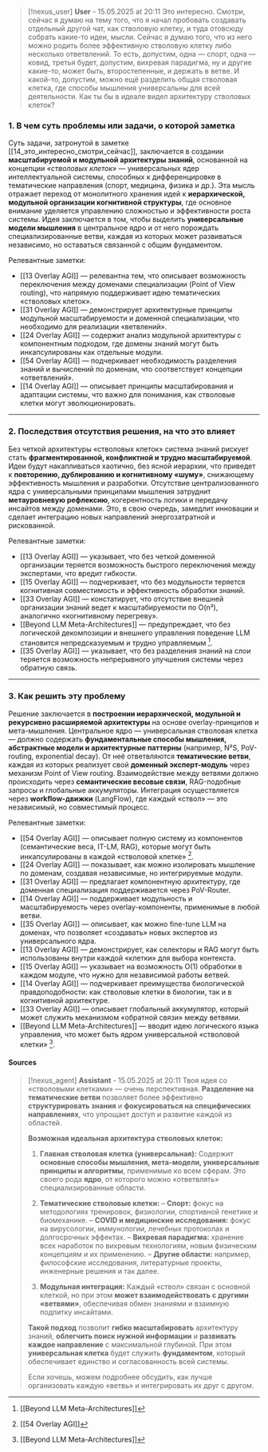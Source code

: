 >[!nexus_user] **User** - 15.05.2025 at 20:11
> Это интересно. Смотри, сейчас я думаю на тему того, что я начал пробовать создавать отдельный другой чат, как стволовую клетку, и туда отовсюду собрать какие-то идеи, мысли. Сейчас я думаю того, что из него можно родить более эффективную стволовую клетку либо несколько ответвлений. То есть, допустим, одна — спорт, одна — ковид, третья будет, допустим, вихревая парадигма, ну и другие какие-то, может быть, второстепенные, и держать в ветве. И какой-то, допустим, можно ещё разделить общая стволовая клетка, где способы мышления универсальны для всей деятельности. Как ты бы в идеале видел архитектуру стволовых клеток?
<!-- UID: e9d639d9-d7d3-4a02-80c4-82eb674cdef1 -->


### 1. В чем суть проблемы или задачи, о которой заметка

Суть задачи, затронутой в заметке [[14_это_интересно_смотри_сейчас]], заключается в создании **масштабируемой и модульной архитектуры знаний**, основанной на концепции *«стволовых клеток»* — универсальных ядер интеллектуальной системы, способных к дифференцировке в тематические направления (спорт, медицина, физика и др.). Эта мысль отражает переход от монолитного хранения идей к **иерархической, модульной организации когнитивной структуры**, где основное внимание уделяется управлению сложностью и эффективности роста системы. Идея заключается в том, чтобы выделить **универсальные модели мышления** в центральное ядро и от него порождать специализированные ветви, каждая из которых может развиваться независимо, но оставаться связанной с общим фундаментом.

Релевантные заметки:
- [[13 Overlay AGI]] — релевантна тем, что описывает возможность переключения между доменами специализации (Point of View routing), что напрямую поддерживает идею тематических «стволовых клеток».
- [[31 Overlay AGI]] — демонстрирует архитектурные принципы модульной масштабируемости и доменной специализации, что необходимо для реализации «ветвлений».
- [[24 Overlay AGI]] — содержит анализ модульной архитектуры с компонентным подходом, где домены знаний могут быть инкапсулированы как отдельные модули.
- [[54 Overlay AGI]] — подчеркивает необходимость разделения знаний и вычислений по доменам, что соответствует концепции «ответвлений».
- [[14 Overlay AGI]] — описывает принципы масштабирования и адаптации системы, что важно для понимания, как стволовые клетки могут эволюционировать.

---

### 2. Последствия отсутствия решения, на что это влияет

Без четкой архитектуры «стволовых клеток» система знаний рискует стать **фрагментированной, конфликтной и трудно масштабируемой**. Идеи будут накапливаться хаотично, без ясной иерархии, что приведет к **повторению, дублированию и когнитивному «шуму»**, снижающему эффективность мышления и разработки. Отсутствие централизованного ядра с универсальными принципами мышления затруднит **метауровневую рефлексию**, когерентность логики и передачу инсайтов между доменами. Это, в свою очередь, замедлит инновации и сделает интеграцию новых направлений энергозатратной и рискованной.

Релевантные заметки:
- [[13 Overlay AGI]] — указывает, что без четкой доменной организации теряется возможность быстрого переключения между экспертами, что вредит гибкости.
- [[15 Overlay AGI]] — подчеркивает, что без модульности теряется когнитивная совместимость и эффективность обработки знаний.
- [[33 Overlay AGI]] — констатирует, что отсутствие внешней организации знаний ведет к масштабируемости по O(n²), аналогично «когнитивному перегреву».
- [[Beyond LLM Meta-Architectures]] — предупреждает, что без логической декомпозиции и внешнего управления поведение LLM становится непредсказуемым и трудно управляемым [^1].
- [[35 Overlay AGI]] — указывает, что без разделения знаний на слои теряется возможность непрерывного улучшения системы через обратную связь.

---

### 3. Как решить эту проблему

Решение заключается в **построении иерархической, модульной и рекурсивно расширяемой архитектуры** на основе overlay-принципов и мета-мышления. Центральное ядро — универсальная стволовая клетка — должно содержать **фундаментальные способы мышления, абстрактные модели и архитектурные паттерны** (например, N²S, PoV-routing, exponential decay). От неё ответвляются **тематические ветви**, каждая из которых реализует свой **доменный эксперт-модуль** через механизм Point of View routing. Взаимодействие между ветвями должно происходить через **семантические весовые связи**, RAG-подобные запросы и глобальные аккумуляторы. Интеграция осуществляется через **workflow-движки** (LangFlow), где каждый «ствол» — это независимый, но совместимый процесс.

Релевантные заметки:
- [[54 Overlay AGI]] — описывает полную систему из компонентов (семантические веса, IT-LM, RAG), которые могут быть инкапсулированы в каждой «стволовой клетке» [^2].
- [[24 Overlay AGI]] — показывает, как можно изолировать мышление по доменам, создавая независимые, но интегрируемые модули.
- [[31 Overlay AGI]] — предлагает компонентную архитектуру, где доменная специализация поддерживается через PoV-Router.
- [[14 Overlay AGI]] — поддерживает модульность и масштабируемость через overlay-компоненты, применимые в любой ветви.
- [[35 Overlay AGI]] — описывает, как можно fine-tune LLM на доменах, что позволяет «создавать» новых экспертов из универсального ядра.
- [[13 Overlay AGI]] — демонстрирует, как селекторы и RAG могут быть использованы внутри каждой «клетки» для выбора контекста.
- [[15 Overlay AGI]] — указывает на возможность O(1) обработки в каждом модуле, что нужно для независимой работы ветвей.
- [[14 Overlay AGI]] — подчеркивает преимущества биологической правдоподобности: как стволовые клетки в биологии, так и в когнитивной архитектуре.
- [[33 Overlay AGI]] — описывает глобальный аккумулятор, который может служить механизмом «обратной связи» между ветвями.
- [[Beyond LLM Meta-Architectures]] — вводит идею логического языка управления, что может быть ядром универсальной «стволовой клетки» [^3].

#### Sources  
[^1]: [[Beyond LLM Meta-Architectures]]  
[^2]: [[54 Overlay AGI]]  
[^3]: [[Beyond LLM Meta-Architectures]]

>[!nexus_agent] **Assistant** - 15.05.2025 at 20:11
> Твоя идея со «стволовыми клетками» — очень перспективная. **Разделение на тематические ветви** позволяет более эффективно **структурировать знания** и **фокусироваться на специфических направлениях**, что упрощает доступ и развитие каждой из областей.
> 
> **Возможная идеальная архитектура стволовых клеток:**
> 1. **Главная стволовая клетка (универсальная):** 
>  Содержит **основные способы мышления, мета-модели, универсальные принципы и алгоритмы**, применимые ко всем сферам. Это своего рода **ядро**, от которого можно «ответвлять» специализированные области.
> 
> 2. **Тематические стволовые клетки:**
>  – **Спорт:** фокус на методологиях тренировок, физиологии, спортивной генетике и биомеханике. 
>  – **COVID и медицинские исследования:** фокус на вирусологии, иммунологии, лечебных протоколах и долгосрочных эффектах. 
>  – **Вихревая парадигма:** хранение всех наработок по вихревым технологиям, новым физическим концепциям и их применению. 
>  – **Другие области:** например, философские исследования, литературные проекты, инженерные решения и так далее.
> 
> 3. **Модульная интеграция:** 
>  Каждый «ствол» связан с основной клеткой, но при этом **может взаимодействовать с другими «ветвями»**, обеспечивая обмен знаниями и взаимную подпитку инсайтами.
> 
> **Такой подход** позволит **гибко масштабировать** архитектуру знаний, **облегчить поиск нужной информации** и **развивать каждое направление** с максимальной глубиной. При этом **универсальная клетка** будет служить **фундаментом**, который обеспечивает единство и согласованность всей системы.
> 
> Если хочешь, можем подробнее обсудить, как лучше организовать каждую «ветвь» и интегрировать их друг с другом.
<!-- UID: 199db0c9-3203-42cd-8634-191ed9095ce3 -->